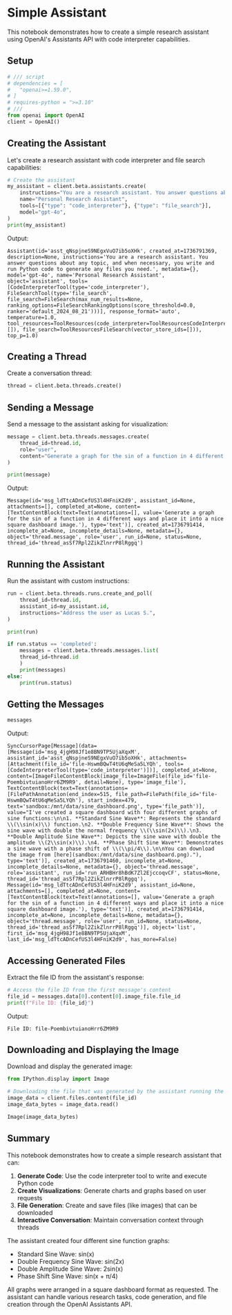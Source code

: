 # Simple Assistant

This notebook demonstrates how to create a simple research assistant using OpenAI's Assistants API with code interpreter capabilities.

## Setup

```python
# /// script
# dependencies = [
#   "openai>=1.59.0",
# ]
# requires-python = ">=3.10"
# ///
from openai import OpenAI
client = OpenAI()
```

## Creating the Assistant

Let's create a research assistant with code interpreter and file search capabilities:

```python
# Create the assistant
my_assistant = client.beta.assistants.create(
    instructions="You are a research assistant. You answer questions about any topic, and when necessary, you write and run Python code to generate any files you need.",
    name="Personal Research Assistant",
    tools=[{"type": "code_interpreter"}, {"type": "file_search"}],
    model="gpt-4o",
)
print(my_assistant)
```

Output:
```
Assistant(id='asst_qNspjneS9NEgxVuO7ib5oXHk', created_at=1736791369, description=None, instructions='You are a research assistant. You answer questions about any topic, and when necessary, you write and run Python code to generate any files you need.', metadata={}, model='gpt-4o', name='Personal Research Assistant', object='assistant', tools=[CodeInterpreterTool(type='code_interpreter'), FileSearchTool(type='file_search', file_search=FileSearch(max_num_results=None, ranking_options=FileSearchRankingOptions(score_threshold=0.0, ranker='default_2024_08_21')))], response_format='auto', temperature=1.0, tool_resources=ToolResources(code_interpreter=ToolResourcesCodeInterpreter(file_ids=[]), file_search=ToolResourcesFileSearch(vector_store_ids=[])), top_p=1.0)
```

## Creating a Thread

Create a conversation thread:

```python
thread = client.beta.threads.create()
```

## Sending a Message

Send a message to the assistant asking for visualization:

```python
message = client.beta.threads.messages.create(
    thread_id=thread.id,
    role="user",
    content="Generate a graph for the sin of a function in 4 different ways and place it into a nice square dashboard image."
)

print(message)
```

Output:
```
Message(id='msg_ldTtcADnCefUS3l4HFniK2d9', assistant_id=None, attachments=[], completed_at=None, content=[TextContentBlock(text=Text(annotations=[], value='Generate a graph for the sin of a function in 4 different ways and place it into a nice square dashboard image.'), type='text')], created_at=1736791414, incomplete_at=None, incomplete_details=None, metadata={}, object='thread.message', role='user', run_id=None, status=None, thread_id='thread_asSf7Rpl2ZikZlnrrP8lRggq')
```

## Running the Assistant

Run the assistant with custom instructions:

```python
run = client.beta.threads.runs.create_and_poll(
    thread_id=thread.id,
    assistant_id=my_assistant.id,
    instructions="Address the user as Lucas S.",
)

print(run)

if run.status == 'completed': 
    messages = client.beta.threads.messages.list(
    thread_id=thread.id
    )
    print(messages)
else:
    print(run.status)
```

## Getting the Messages

```python
messages
```

Output:
```
SyncCursorPage[Message](data=[Message(id='msg_4jgH98Jf1e8BN9TP5UjaXqxM', assistant_id='asst_qNspjneS9NEgxVuO7ib5oXHk', attachments=[Attachment(file_id='file-HswmBQwT4tU6qMeSa5LYQh', tools=[CodeInterpreterTool(type='code_interpreter')])], completed_at=None, content=[ImageFileContentBlock(image_file=ImageFile(file_id='file-PoembivtuianoHrr6ZM9R9', detail=None), type='image_file'), TextContentBlock(text=Text(annotations=[FilePathAnnotation(end_index=515, file_path=FilePath(file_id='file-HswmBQwT4tU6qMeSa5LYQh'), start_index=479, text='sandbox:/mnt/data/sine_dashboard.png', type='file_path')], value="I've created a square dashboard with four different graphs of sine functions:\n\n1. **Standard Sine Wave**: Represents the standard \\(\\sin(x)\\) function.\n2. **Double Frequency Sine Wave**: Shows the sine wave with double the normal frequency \\(\\sin(2x)\\).\n3. **Double Amplitude Sine Wave**: Depicts the sine wave with double the amplitude \\(2\\sin(x)\\).\n4. **Phase Shift Sine Wave**: Demonstrates a sine wave with a phase shift of \\(\\pi/4\\).\n\nYou can download the image from [here](sandbox:/mnt/data/sine_dashboard.png)."), type='text')], created_at=1736791460, incomplete_at=None, incomplete_details=None, metadata={}, object='thread.message', role='assistant', run_id='run_ARHBHr8hBdK7Zl2EjccoqvCF', status=None, thread_id='thread_asSf7Rpl2ZikZlnrrP8lRggq'), Message(id='msg_ldTtcADnCefUS3l4HFniK2d9', assistant_id=None, attachments=[], completed_at=None, content=[TextContentBlock(text=Text(annotations=[], value='Generate a graph for the sin of a function in 4 different ways and place it into a nice square dashboard image.'), type='text')], created_at=1736791414, incomplete_at=None, incomplete_details=None, metadata={}, object='thread.message', role='user', run_id=None, status=None, thread_id='thread_asSf7Rpl2ZikZlnrrP8lRggq')], object='list', first_id='msg_4jgH98Jf1e8BN9TP5UjaXqxM', last_id='msg_ldTtcADnCefUS3l4HFniK2d9', has_more=False)
```

## Accessing Generated Files

Extract the file ID from the assistant's response:

```python
# Access the file ID from the first message's content
file_id = messages.data[0].content[0].image_file.file_id
print(f"File ID: {file_id}")
```

Output:
```
File ID: file-PoembivtuianoHrr6ZM9R9
```

## Downloading and Displaying the Image

Download and display the generated image:

```python
from IPython.display import Image

# Downloading the file that was generated by the assistant running the code interpreter
image_data = client.files.content(file_id)
image_data_bytes = image_data.read()

Image(image_data_bytes)
```

## Summary

This notebook demonstrates how to create a simple research assistant that can:

1. **Generate Code**: Use the code interpreter tool to write and execute Python code
2. **Create Visualizations**: Generate charts and graphs based on user requests
3. **File Generation**: Create and save files (like images) that can be downloaded
4. **Interactive Conversation**: Maintain conversation context through threads

The assistant created four different sine function graphs:
- Standard Sine Wave: sin(x)
- Double Frequency Sine Wave: sin(2x)
- Double Amplitude Sine Wave: 2sin(x)
- Phase Shift Sine Wave: sin(x + π/4)

All graphs were arranged in a square dashboard format as requested. The assistant can handle various research tasks, code generation, and file creation through the OpenAI Assistants API.